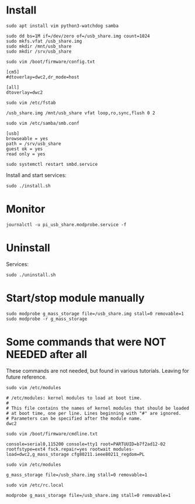 # Install

```
sudo apt install vim python3-watchdog samba
```

```
sudo dd bs=1M if=/dev/zero of=/usb_share.img count=1024
sudo mkfs.vfat /usb_share.img
sudo mkdir /mnt/usb_share
sudo mkdir /srv/usb_share
```

`sudo vim /boot/firmware/config.txt`
```
[cm5]
#dtoverlay=dwc2,dr_mode=host

[all]
dtoverlay=dwc2
```

`sudo vim /etc/fstab`
```
/usb_share.img /mnt/usb_share vfat loop,ro,sync,flush 0 2
```

`sudo vim /etc/samba/smb.conf`
```
[usb]
browseable = yes
path = /srv/usb_share
guest ok = yes
read only = yes
```
`sudo systemctl restart smbd.service`

Install and start services:
```
sudo ./install.sh
```

# Monitor

`journalctl -u pi_usb_share.modprobe.service -f`

# Uninstall

Services:
```
sudo ./uninstall.sh
```

# Start/stop module manually

```
sudo modprobe g_mass_storage file=/usb_share.img stall=0 removable=1
sudo modprobe -r g_mass_storage
```

# Some commands that were NOT NEEDED after all

These commands are not needed, but found in various tutorials. Leaving for future reference.

`sudo vim /etc/modules`
```
# /etc/modules: kernel modules to load at boot time.
#
# This file contains the names of kernel modules that should be loaded
# at boot time, one per line. Lines beginning with "#" are ignored.
# Parameters can be specified after the module name.
dwc2
```

`sudo vim /boot/firmware/cmdline.txt`
```
console=serial0,115200 console=tty1 root=PARTUUID=b7f2ad12-02 rootfstype=ext4 fsck.repair=yes rootwait modules-load=dwc2,g_mass_storage cfg80211.ieee80211_regdom=PL
```

`sudo vim /etc/modules`
```
g_mass_storage file=/usb_share.img stall=0 removable=1
```

`sudo vim /etc/rc.local`
```
modprobe g_mass_storage file=/usb_share.img stall=0 removable=1
```
